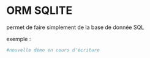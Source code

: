 # ORM SQLITE

permet de faire simplement de la base de donnée SQL

exemple :
```python
#nouvelle démo en cours d'écriture
```
